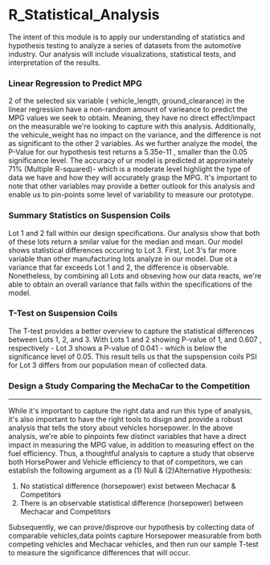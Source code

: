 # R_Statistical_Analysis

The intent of this module is to apply our understanding of statistics and hypothesis testing to analyze a series of datasets from the automotive industry. Our analysis will include visualizations, statistical tests, and interpretation of the results.

### Linear Regression to Predict MPG

2 of the selected six variable ( vehicle_length, ground_clearance) in the linear regression have a non-random amount of varieance to predict the MPG values we seek to obtain. Meaning, they have no direct effect/impact on the measurable we're looking to capture with this analysis. Additionally, the vehicule_weight has no impact on the variance, and the difference is not as significant to the other 2 variables. 
As we further analyze the model, the P-Value for our hypothesis test returns a 5.35e-11 ,  smaller than the 0.05 significance level. The accuracy of ur model is predicted at approximately 71% (Multiple R-squared)- which is a moderate level highlight the type of data we have and how they will accurately grasp the MPG. It's important to note that other variables may provide a better outlook for this analysis and enable us to pin-points some level of variability to measure our prototype.

### Summary Statistics on Suspension Coils

Lot 1 and 2 fall within our design specifications. Our analysis show that both of these lots return a smilar value for the median and mean. Our model shows statistical differences occuring to Lot 3. First, Lot 3's far more variable than other manufacturing lots analyze in our model. Due ot a variance that far exceeds Lot 1 and 2, the difference is observable. Nonetheless, by combining all Lots and obseving how our data reacts, we're able to obtain an overall variance that falls within the specifications of the model. 


### T-Test on Suspension Coils

The T-test provides a better overview to capture the statistical differences between Lots 1, 2, and 3. With Lots 1 and 2 showing P-value of 1, and 0.607 , respectively - Lot 3 shows a P-value of 0.041 - which is below the significance level of 0.05. This result tells us that the supspension coils PSI for Lot 3 differs from our population mean of collected data. 


### Design a Study Comparing the MechaCar to the Competition
---------------------------------------------------------------------------------
While it's important to capture the right data and run this type of analysis, it's also important to have the right tools to disign and provide a robust analysis that tells the story about vehicles horsepower.
In the above analysis, we're able to pinpoints few distinct variables that have a direct impact in measuring the MPG value, in addition to measuring effect on the fuel efficiency. 
Thus, a thoughtful analysis to capture a study that observe both HorsePower and Vehicle efficiency to that of competitors, we can establish the following argument as a (1) Null & (2)Alternative Hypothesis:

  1. No statistical difference (horsepower) exist between Mechacar & Competitors
  2. There is an observable statistical difference (horsepower) between Mechacar and Competitors

Subsequently, we can prove/disprove our hypothesis by collecting data of comparable vehicles,data points capture Horsepower measurable from both competing vehicles and Mechacar vehicles, and then  run our sample T-test to measure the significance differences that will occur. 